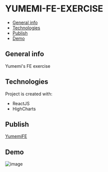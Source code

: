 # YUMEMI-FE-EXERCISE

- [General info](#general-info)
- [Technologies](#technologies)
- [Publish](#publish)
- [Demo](#demo)

## General info

Yumemi's FE exercise

## Technologies

Project is created with:

- ReactJS
- HighCharts

## Publish

[YumemiFE](https://minhtan4711.github.io/yumemi-fe-exercise/)

## Demo

![image](https://user-images.githubusercontent.com/32776120/134952554-e66dfb2a-46f8-4370-a44f-e05dc4145fa7.gif)
